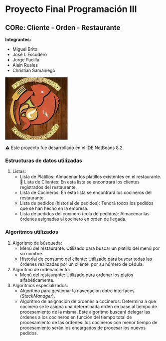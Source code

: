 # Proyecto Final Programación III
## CORe: Cliente - Orden - Restaurante

**Integrantes:** 
- Miguel Brito
- José I. Escudero 
- Jorge Padilla
- Alain Ruales
- Christian Samaniego

<img src="src/assets/icons/icon.png" alt="drawing" width="200"/>

⚠️ Este proyecto fue desarrollado en el IDE NetBeans 8.2.


### Estructuras de datos utilizadas
1. Listas:
    - Lista de Platillos: Almacenar los platillos existentes en el restaurante.  Lista de Clientes: En esta lista se encontrará los clientes registrados del restaurante.
    - Lista de Cocineros: En esta lista se encontrará los cocineros del restaurante.
    - Lista de pedidos (historial de pedidos): Tendrá todos los pedidos que se han hecho en la empresa.
    - Lista de pedidos del cocinero (cola de pedidos): Almacenar las órdenes asignadas al cocinero en orden de llegada.
### Algoritmos utilizados

1. Algoritmo de búsqueda: 
    - Menú del restaurante: Utilizado para buscar un platillo del menú por su nombre.
    - Historial de consumo del cliente: Utilizado para buscar todas las órdenes realizadas por un cliente, por su número de cédula.
2. Algoritmo de ordenamiento: 
    - Menú del restaurante: Utilizado para ordenar los platos alfabéticamente.
3. Algoritmos especializados:
    - Algoritmo para gestionar la navegación entre interfaces (*StackManager*).
    - Algoritmo de asignación de órdenes a cocineros: Determina a que cocinero se le asigna una determinada orden en base al tiempo de procesamiento de la misma. Este algoritmo buscará delegar las órdenes a los cocineros en función del tiempo total de procesamiento de las órdenes: los cocineros con menor tiempo de procesamiento serán los encargados de procesar los nuevos pedidos.
